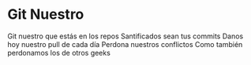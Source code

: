 # Git Nuestro

Git nuestro que estás en los repos
Santificados sean tus commits
Danos hoy nuestro pull de cada día
Perdona nuestros conflictos 
Como también perdonamos los de otros geeks